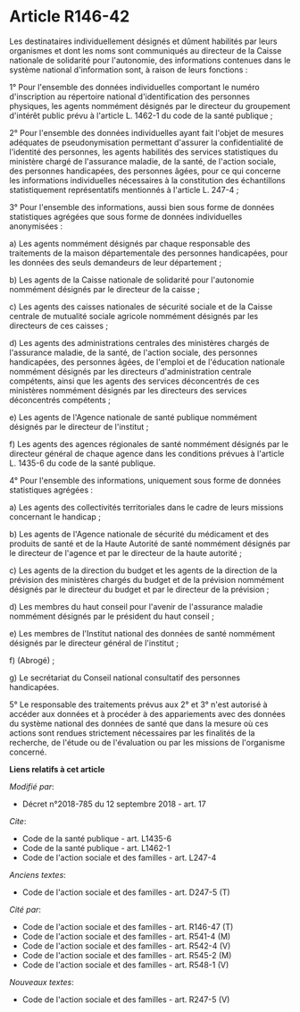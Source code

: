 # Article R146-42

Les destinataires individuellement désignés et dûment habilités par leurs organismes et dont les noms sont communiqués au
directeur de la Caisse nationale de solidarité pour l'autonomie, des informations contenues dans le système national
d'information sont, à raison de leurs fonctions :

1° Pour l'ensemble des données individuelles comportant le numéro d'inscription au répertoire national d'identification des
personnes physiques, les agents nommément désignés par le directeur du groupement d'intérêt public prévu à l'article L.
1462-1 du code de la santé publique ;

2° Pour l'ensemble des données individuelles ayant fait l'objet de mesures adéquates de pseudonymisation permettant d'assurer
la confidentialité de l'identité des personnes, les agents habilités des services statistiques du ministère chargé de
l'assurance maladie, de la santé, de l'action sociale, des personnes handicapées, des personnes âgées, pour ce qui concerne
les informations individuelles nécessaires à la constitution des échantillons statistiquement représentatifs mentionnés à
l'article L. 247-4 ;

3° Pour l'ensemble des informations, aussi bien sous forme de données statistiques agrégées que sous forme de données
individuelles anonymisées :

a) Les agents nommément désignés par chaque responsable des traitements de la maison départementale des personnes
handicapées, pour les données des seuls demandeurs de leur département ;

b) Les agents de la Caisse nationale de solidarité pour l'autonomie nommément désignés par le directeur de la caisse ;

c) Les agents des caisses nationales de sécurité sociale et de la Caisse centrale de mutualité sociale agricole nommément
désignés par les directeurs de ces caisses ;

d) Les agents des administrations centrales des ministères chargés de l'assurance maladie, de la santé, de l'action sociale,
des personnes handicapées, des personnes âgées, de l'emploi et de l'éducation nationale nommément désignés par les directeurs
d'administration centrale compétents, ainsi que les agents des services déconcentrés de ces ministères nommément désignés par
les directeurs des services déconcentrés compétents ;

e) Les agents de l'Agence nationale de santé publique nommément désignés par le directeur de l'institut ;

f) Les agents des agences régionales de santé nommément désignés par le directeur général de chaque agence dans les
conditions prévues à l'article L. 1435-6 du code de la santé publique.

4° Pour l'ensemble des informations, uniquement sous forme de données statistiques agrégées :

a) Les agents des collectivités territoriales dans le cadre de leurs missions concernant le handicap ;

b) Les agents de l'Agence nationale de sécurité du médicament et des produits de santé et de la Haute Autorité de santé
nommément désignés par le directeur de l'agence et par le directeur de la haute autorité ;

c) Les agents de la direction du budget et les agents de la direction de la prévision des ministères chargés du budget et de
la prévision nommément désignés par le directeur du budget et par le directeur de la prévision ;

d) Les membres du haut conseil pour l'avenir de l'assurance maladie nommément désignés par le président du haut conseil ;

e) Les membres de l'Institut national des données de santé nommément désignés par le directeur général de l'institut ;

f) (Abrogé) ;

g) Le secrétariat du Conseil national consultatif des personnes handicapées.

5° Le responsable des traitements prévus aux 2° et 3° n'est autorisé à accéder aux données et à procéder à des appariements
avec des données du système national des données de santé que dans la mesure où ces actions sont rendues strictement
nécessaires par les finalités de la recherche, de l'étude ou de l'évaluation ou par les missions de l'organisme concerné.

**Liens relatifs à cet article**

_Modifié par_:

  - Décret n°2018-785 du 12 septembre 2018 - art. 17

_Cite_:

  - Code de la santé publique - art. L1435-6
  - Code de la santé publique - art. L1462-1
  - Code de l'action sociale et des familles - art. L247-4

_Anciens textes_:

  - Code de l'action sociale et des familles - art. D247-5 (T)

_Cité par_:

  - Code de l'action sociale et des familles - art. R146-47 (T)
  - Code de l'action sociale et des familles - art. R541-4 (M)
  - Code de l'action sociale et des familles - art. R542-4 (V)
  - Code de l'action sociale et des familles - art. R545-2 (M)
  - Code de l'action sociale et des familles - art. R548-1 (V)

_Nouveaux textes_:

  - Code de l'action sociale et des familles - art. R247-5 (V)
